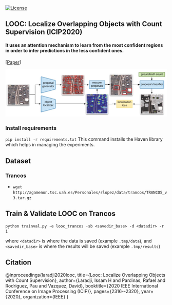 [![License](https://img.shields.io/badge/License-Apache%202.0-blue.svg)](https://opensource.org/licenses/Apache-2.0)

## LOOC: Localize Overlapping Objects with Count Supervision (ICIP2020)
#### It uses an attention mechanism to learn from the most confident regions in order to infer predictions in the less confident ones.</h5>

[[Paper](https://arxiv.org/pdf/2007.01837.pdf)] 

![](docs/looc.jpeg)

### Install requirements
`pip install -r requirements.txt` 
This command installs the Haven library which helps in managing the experiments.


## Dataset

### Trancos

- `wget http://agamenon.tsc.uah.es/Personales/rlopez/data/trancos/TRANCOS_v3.tar.gz`


## Train & Validate LOOC on Trancos

```
python trainval.py -e looc_trancos -sb <savedir_base> -d <datadir> -r 1
```
where `<datadir>` is where the data is saved (example `.tmp/data`), and  `<savedir_base>` is where the results will be saved (example `.tmp/results`)


## Citation

@inproceedings{laradji2020looc,
  title={Looc: Localize Overlapping Objects with Count Supervision},
  author={Laradji, Issam H and Pardinas, Rafael and Rodriguez, Pau and Vazquez, David},
  booktitle={2020 IEEE International Conference on Image Processing (ICIP)},
  pages={2316--2320},
  year={2020},
  organization={IEEE}
}
